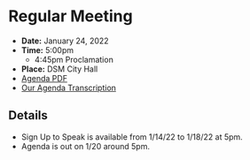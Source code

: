 # Regular Meeting

- **Date:** January 24, 2022
- **Time:** 5:00pm 
    - 4:45pm Proclamation
- **Place:** DSM City Hall
- [Agenda PDF](https://councildocs.dsm.city/agendas/ag20220124.pdf?pdf=Agenda&t=1642721054389)
- [Our Agenda Transcription](#/view/agenda~2022~transcription~01-24_RM)

## Details

- Sign Up to Speak is available from 1/14/22 to 1/18/22 at 5pm.
- Agenda is out on 1/20 around 5pm.
